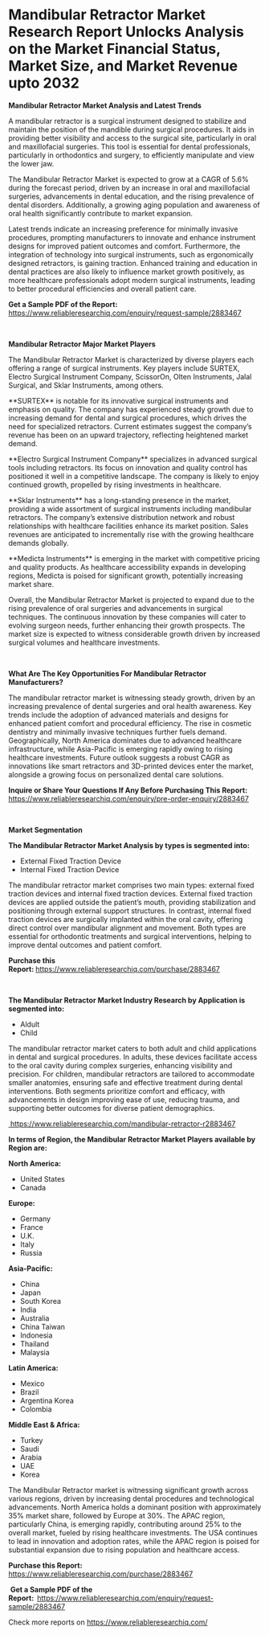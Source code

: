 <p><h1>Mandibular Retractor Market Research Report Unlocks Analysis on the Market Financial Status, Market Size, and Market Revenue upto 2032</h1></p><p><strong>Mandibular Retractor Market Analysis and Latest Trends</strong></p>
<p><p>A mandibular retractor is a surgical instrument designed to stabilize and maintain the position of the mandible during surgical procedures. It aids in providing better visibility and access to the surgical site, particularly in oral and maxillofacial surgeries. This tool is essential for dental professionals, particularly in orthodontics and surgery, to efficiently manipulate and view the lower jaw.</p><p>The Mandibular Retractor Market is expected to grow at a CAGR of 5.6% during the forecast period, driven by an increase in oral and maxillofacial surgeries, advancements in dental education, and the rising prevalence of dental disorders. Additionally, a growing aging population and awareness of oral health significantly contribute to market expansion. </p><p>Latest trends indicate an increasing preference for minimally invasive procedures, prompting manufacturers to innovate and enhance instrument designs for improved patient outcomes and comfort. Furthermore, the integration of technology into surgical instruments, such as ergonomically designed retractors, is gaining traction. Enhanced training and education in dental practices are also likely to influence market growth positively, as more healthcare professionals adopt modern surgical instruments, leading to better procedural efficiencies and overall patient care.</p></p>
<p><strong>Get a Sample PDF of the Report:&nbsp;</strong> <a href="https://www.reliableresearchiq.com/enquiry/request-sample/2883467?utm_campaign=2927&utm_medium=2&utm_source=Github&utm_content=ia&utm_term=13032025&utm_id=mandibular-retractor">https://www.reliableresearchiq.com/enquiry/request-sample/2883467</a></p>
<p>&nbsp;</p>
<p><strong>Mandibular Retractor Major Market Players</strong></p>
<p><p>The Mandibular Retractor Market is characterized by diverse players each offering a range of surgical instruments. Key players include SURTEX, Electro Surgical Instrument Company, ScissorOn, Olten Instruments, Jalal Surgical, and Sklar Instruments, among others. </p><p>**SURTEX** is notable for its innovative surgical instruments and emphasis on quality. The company has experienced steady growth due to increasing demand for dental and surgical procedures, which drives the need for specialized retractors. Current estimates suggest the company’s revenue has been on an upward trajectory, reflecting heightened market demand.</p><p>**Electro Surgical Instrument Company** specializes in advanced surgical tools including retractors. Its focus on innovation and quality control has positioned it well in a competitive landscape. The company is likely to enjoy continued growth, propelled by rising investments in healthcare.</p><p>**Sklar Instruments** has a long-standing presence in the market, providing a wide assortment of surgical instruments including mandibular retractors. The company’s extensive distribution network and robust relationships with healthcare facilities enhance its market position. Sales revenues are anticipated to incrementally rise with the growing healthcare demands globally.</p><p>**Medicta Instruments** is emerging in the market with competitive pricing and quality products. As healthcare accessibility expands in developing regions, Medicta is poised for significant growth, potentially increasing market share.</p><p>Overall, the Mandibular Retractor Market is projected to expand due to the rising prevalence of oral surgeries and advancements in surgical techniques. The continuous innovation by these companies will cater to evolving surgeon needs, further enhancing their growth prospects. The market size is expected to witness considerable growth driven by increased surgical volumes and healthcare investments.</p></p>
<p>&nbsp;</p>
<p><strong>What Are The Key Opportunities For Mandibular Retractor Manufacturers?</strong></p>
<p><p>The mandibular retractor market is witnessing steady growth, driven by an increasing prevalence of dental surgeries and oral health awareness. Key trends include the adoption of advanced materials and designs for enhanced patient comfort and procedural efficiency. The rise in cosmetic dentistry and minimally invasive techniques further fuels demand. Geographically, North America dominates due to advanced healthcare infrastructure, while Asia-Pacific is emerging rapidly owing to rising healthcare investments. Future outlook suggests a robust CAGR as innovations like smart retractors and 3D-printed devices enter the market, alongside a growing focus on personalized dental care solutions.</p></p>
<p><strong>Inquire or Share Your Questions If Any Before Purchasing This Report:</strong> <a href="https://www.reliableresearchiq.com/enquiry/pre-order-enquiry/2883467?utm_campaign=2927&utm_medium=2&utm_source=Github&utm_content=ia&utm_term=13032025&utm_id=mandibular-retractor">https://www.reliableresearchiq.com/enquiry/pre-order-enquiry/2883467</a></p>
<p>&nbsp;</p>
<p><strong>Market Segmentation</strong></p>
<p><strong>The Mandibular Retractor Market Analysis by types is segmented into:</strong></p>
<p><ul><li>External Fixed Traction Device</li><li>Internal Fixed Traction Device</li></ul></p>
<p><p>The mandibular retractor market comprises two main types: external fixed traction devices and internal fixed traction devices. External fixed traction devices are applied outside the patient’s mouth, providing stabilization and positioning through external support structures. In contrast, internal fixed traction devices are surgically implanted within the oral cavity, offering direct control over mandibular alignment and movement. Both types are essential for orthodontic treatments and surgical interventions, helping to improve dental outcomes and patient comfort.</p></p>
<p><strong>Purchase this Report:&nbsp;</strong><a href="https://www.reliableresearchiq.com/purchase/2883467?utm_campaign=2927&utm_medium=2&utm_source=Github&utm_content=ia&utm_term=13032025&utm_id=mandibular-retractor">https://www.reliableresearchiq.com/purchase/2883467</a></p>
<p>&nbsp;</p>
<p><strong>The Mandibular Retractor Market Industry Research by Application is segmented into:</strong></p>
<p><ul><li>Aldult</li><li>Child</li></ul></p>
<p><p>The mandibular retractor market caters to both adult and child applications in dental and surgical procedures. In adults, these devices facilitate access to the oral cavity during complex surgeries, enhancing visibility and precision. For children, mandibular retractors are tailored to accommodate smaller anatomies, ensuring safe and effective treatment during dental interventions. Both segments prioritize comfort and efficacy, with advancements in design improving ease of use, reducing trauma, and supporting better outcomes for diverse patient demographics.</p></p>
<p><a href="https://www.reliableresearchiq.com/mandibular-retractor-r2883467?utm_campaign=2927&utm_medium=2&utm_source=Github&utm_content=ia&utm_term=13032025&utm_id=mandibular-retractor">&nbsp;https://www.reliableresearchiq.com/mandibular-retractor-r2883467</a></p>
<p><strong>In terms of Region, the Mandibular Retractor Market Players available by Region are:</strong></p>
<p>
    <p> <strong> North America: </strong>
        <ul>
            <li>United States</li>
            <li>Canada</li>
        </ul>
        </p> 
    <p> <strong> Europe: </strong>
        <ul>
            <li>Germany</li>
            <li>France</li>
            <li>U.K.</li>
            <li>Italy</li>
            <li>Russia</li>
        </ul>
        </p> 
    <p> <strong> Asia-Pacific: </strong>
        <ul>
            <li>China</li>
            <li>Japan</li>
            <li>South Korea</li>
            <li>India</li>
            <li>Australia</li>
            <li>China Taiwan</li>
            <li>Indonesia</li>
            <li>Thailand</li>
            <li>Malaysia</li>
        </ul>
        </p> 
    <p> <strong> Latin America: </strong>
        <ul>
            <li>Mexico</li>
            <li>Brazil</li>
            <li>Argentina Korea</li>
            <li>Colombia</li>
        </ul>
        </p> 
    <p> <strong> Middle East & Africa: </strong>
        <ul>
            <li>Turkey</li>
            <li>Saudi</li>
            <li>Arabia</li>
            <li>UAE</li>
            <li>Korea</li>
        </ul>
    </p>
    </p>
<p><p>The Mandibular Retractor market is witnessing significant growth across various regions, driven by increasing dental procedures and technological advancements. North America holds a dominant position with approximately 35% market share, followed by Europe at 30%. The APAC region, particularly China, is emerging rapidly, contributing around 25% to the overall market, fueled by rising healthcare investments. The USA continues to lead in innovation and adoption rates, while the APAC region is poised for substantial expansion due to rising population and healthcare access.</p></p>
<p><strong>Purchase this Report: </strong><a href="https://www.reliableresearchiq.com/purchase/2883467?utm_campaign=2927&utm_medium=2&utm_source=Github&utm_content=ia&utm_term=13032025&utm_id=mandibular-retractor">https://www.reliableresearchiq.com/purchase/2883467</a></p>
<p>&nbsp;<strong>Get a Sample PDF of the Report:&nbsp;&nbsp;</strong><a href="https://www.reliableresearchiq.com/enquiry/request-sample/2883467?utm_campaign=2927&utm_medium=2&utm_source=Github&utm_content=ia&utm_term=13032025&utm_id=mandibular-retractor">https://www.reliableresearchiq.com/enquiry/request-sample/2883467</a></p>
<p><strong></strong></p>
<p>Check more reports on <a href="https://www.reliableresearchiq.com/?utm_campaign=2927&utm_medium=2&utm_source=Github&utm_content=ia&utm_term=13032025&utm_id=mandibular-retractor">https://www.reliableresearchiq.com/</a></p>